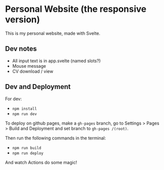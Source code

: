 # Personal Website (the responsive version)
This is my personal website, made with Svelte.

## Dev notes
- All input text is in app.svelte (named slots?)
- Mouse message
- CV download / view

## Dev and Deployment

For dev:
- ```npm install```
- ```npm run dev```

To deploy on github pages, make a ```gh-pages``` branch, go to Settings > Pages > Build and Deployment and set branch to ```gh-pages /(root)```. 

Then run the following commands in the terminal:
- ```npm run build```
- ```npm run deploy```

And watch Actions do some magic!
